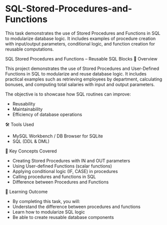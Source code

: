 # SQL-Stored-Procedures-and-Functions
This task demonstrates the use of Stored Procedures and Functions in SQL to modularize database logic. It includes examples of procedure creation with input/output parameters, conditional logic, and function creation for reusable computations.

SQL Stored Procedures and Functions – Reusable SQL Blocks
📌 Overview

This project demonstrates the use of Stored Procedures and User-Defined Functions in SQL to modularize and reuse database logic. It includes practical examples such as retrieving employees by department, calculating bonuses, and computing total salaries with input and output parameters.

The objective is to showcase how SQL routines can improve:
 - Reusability
 - Maintainability
 - Efficiency of database operations

🛠️ Tools Used
 - MySQL Workbench / DB Browser for SQLite
 - SQL (DDL & DML)

📖 Key Concepts Covered
 - Creating Stored Procedures with IN and OUT parameters
 - Using User-defined Functions (scalar functions)
 - Applying conditional logic (IF, CASE) in procedures
 - Calling procedures and functions in SQL
 - Difference between Procedures and Functions

🎯 Learning Outcome
 - By completing this task, you will:
 - Understand the difference between procedures and functions
 - Learn how to modularize SQL logic
 - Be able to create reusable database components
